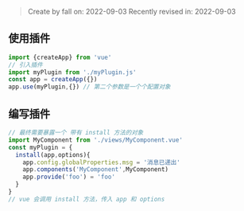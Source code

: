 > Create by fall on: 2022-09-03
> Recently revised in: 2022-09-03

## 使用插件

```js
import {createApp} from 'vue'
// 引入插件
import myPlugin from './myPlugin.js'
const app = createApp({})
app.use(myPlugin,{}) // 第二个参数是一个个配置对象
```

## 编写插件

```js
// 最终需要暴露一个 带有 install 方法的对象
import MyComponent from './views/MyComponent.vue'
const myPlugin = {
  install(app,options){
    app.config.globalProperties.msg = '消息已递出'
    app.components('MyComponent',MyComponent)
    app.provide('foo') = 'foo'
  }
}
// vue 会调用 install 方法，传入 app 和 options
```

